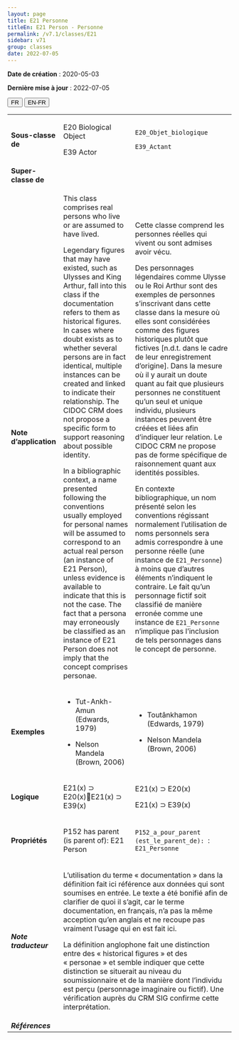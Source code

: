 ```yaml
---
layout: page
title: E21 Personne
titleEn: E21 Person - Personne
permalink: /v7.1/classes/E21
sidebar: v71
group: classes
date: 2022-07-05
---
```


**Date de création** : 2020-05-03

**Dernière mise à jour** : 2022-07-05

<div class="lang-buttons">
  <button id="fr" class="activate">FR</button>
  <button id="en-fr">EN-FR</button>
</div>

<table>
				<tbody>
				<tr>
					<td><strong>Sous-classe de</strong></td>
					<td class="en"><p>E20 Biological Object</p>
							<p>E39 Actor</p>
							</td>
						<td><p><code class="language-plaintext highlighter-rouge">E20_Objet_biologique</code> </p>
							<p><code class="language-plaintext highlighter-rouge">E39_Actant</code> </p>
							</td>
						</tr>
					<tr>
					<td><strong>Super-classe de</strong></td>
					<td class="en"><p></p>
							</td>
						<td><p></p>
							</td>
						</tr>
					<tr>
					<td><strong>Note d’application</strong></td>
					<td class="en"><p>This class comprises real persons who live or are assumed to have lived. </p>
							<p></p>
							<p>Legendary figures that may have existed, such as Ulysses and King Arthur, fall into this class if the documentation refers to them as historical figures. In cases where doubt exists as to whether several persons are in fact identical, multiple instances can be created and linked to indicate their relationship. The CIDOC CRM does not propose a specific form to support reasoning about possible identity.</p>
							<p></p>
							<p>In a bibliographic context, a name presented following the conventions usually employed for personal names will be assumed to correspond to an actual real person (an instance of E21 Person), unless evidence is available to indicate that this is not the case. The fact that a persona may erroneously be classified as an instance of E21 Person does not imply that the concept comprises personae. </p>
							<p></p>
							</td>
						<td><p>Cette classe comprend les personnes réelles qui vivent ou sont admises avoir vécu. </p>
							<p></p>
							<p>Des personnages légendaires comme Ulysse ou le Roi Arthur sont des exemples de personnes s’inscrivant dans cette classe dans la mesure où elles sont considérées comme des figures historiques plutôt que fictives [n.d.t. dans le cadre de leur enregistrement d’origine]. Dans la mesure où il y aurait un doute quant au fait que plusieurs personnes ne constituent qu’un seul et unique individu, plusieurs instances peuvent être créées et liées afin d’indiquer leur relation. Le CIDOC CRM ne propose pas de forme spécifique de raisonnement quant aux identités possibles. </p>
							<p></p>
							<p>En contexte bibliographique, un nom présenté selon les conventions régissant normalement l’utilisation de noms personnels sera admis correspondre à une personne réelle (une instance de <code class="language-plaintext highlighter-rouge">E21_Personne</code>) à moins que d’autres éléments n’indiquent le contraire. Le fait qu’un personnage fictif soit classifié de manière erronée comme une instance de <code class="language-plaintext highlighter-rouge">E21_Personne</code> n’implique pas l’inclusion de tels personnages dans le concept de personne. </p>
							</td>
						</tr>
					<tr>
					<td><strong>Exemples</strong></td>
					<td class="en"><ul><li><p>Tut-Ankh-Amun  (Edwards, 1979)</p>
							</li>
									<li><p>Nelson Mandela  (Brown, 2006)</p>
							</li></ul>
										</td>
						<td><ul><li><p>Toutânkhamon (Edwards, 1979)</p>
							</li>
									<li><p>Nelson Mandela (Brown, 2006)</p>
							</li></ul>
										</td>
						</tr>
					<tr>
					<td><strong>Logique</strong></td>
					<td class="en"><p>E21(x) ⊃ E20(x)E21(x) ⊃ E39(x)</p>
							</td>
						<td><p>E21(x) ⊃ E20(x)</p>
							<p>E21(x) ⊃ E39(x)</p>
							</td>
						</tr>
					<tr>
					<td><strong>Propriétés</strong></td>
					<td class="en"><p>P152 has parent (is parent of): E21 Person</p>
							</td>
						<td><p><code class="language-plaintext highlighter-rouge">P152_a_pour_parent (est_le_parent_de): </code>: <code class="language-plaintext highlighter-rouge">E21_Personne</code></p>
							</td>
						</tr>
					<tr>
					<td><strong><em>Note traducteur</em></strong></td>
					<td colspan="2"><p>L’utilisation du terme « documentation » dans la définition fait ici référence aux données qui sont soumises en entrée. Le texte a été bonifié afin de clarifier de quoi il s’agit, car le terme documentation, en français, n’a pas la même acception qu’en anglais et ne recoupe pas vraiment l’usage qui en est fait ici. </p>
							<p></p>
							<p>La définition anglophone fait une distinction entre des « historical figures » et des « personae » et semble indiquer que cette distinction se situerait au niveau du soumissionnaire et de la manière dont l’individu est perçu (personnage imaginaire ou fictif). Une vérification auprès du CRM SIG confirme cette interprétation. </p>
							</td>
						</tr>
					<tr>
					<td><strong><em>Références</em></strong></td>
					<td colspan="2"><p><em></em></p>
							</td>
						</tr>
					</tbody>
				</table>
				